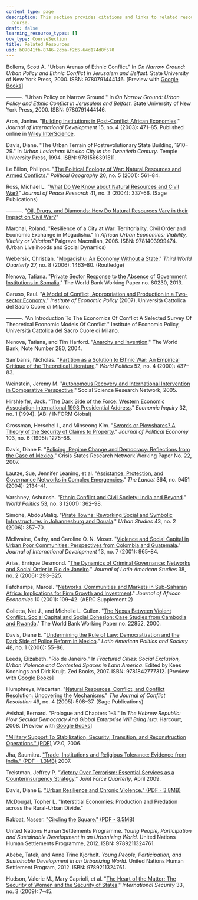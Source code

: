 ```yaml
---
content_type: page
description: This section provides citations and links to related resources for the
  course.
draft: false
learning_resource_types: []
ocw_type: CourseSection
title: Related Resources
uid: b07041fb-8746-2cba-f2b5-64d174d8f570
---
```

Bollens, Scott A. "Urban Arenas of Ethnic Conflict." In *On Narrow Ground: Urban Policy and Ethnic Conflict in Jerusalem and Belfast*. State University of New York Press, 2000. ISBN: 9780791444146. \[Preview with [Google Books](http://books.google.com/books?id=mKfZppbFGkAC&pg=PA3=onepage)\]

———. "Urban Policy on Narrow Ground." In *On Narrow Ground: Urban Policy and Ethnic Conflict in Jerusalem and Belfast*. State University of New York Press, 2000. ISBN: 9780791444146.

Aron, Janine. "[Building Institutions in Post-Conflict African Economies](http://dx.doi.org/10.1002/jid.997)." *Journal of International Development* 15, no. 4 (2003): 471–85. Published online in [Wiley InterScience](http://www.interscience.wiley.com).

Davis, Diane. "The Urban Terrain of Postrevolutionary State Building, 1910–29." In *Urban Leviathan: Mexico City in the Twentieth Century*. Temple University Press, 1994. ISBN: 9781566391511.

Le Billon, Philippe. "[The Political Ecology of War: Natural Resources and Armed Conflicts](http://dx.doi.org/10.1016/S0962-6298%2801%2900015-4)." *Political Geography* 20, no. 5 (2001): 561–84.

Ross, Michael L. "[What Do We Know about Natural Resources and Civil War?](http://dx.doi.org/10.1177/0022343304043773)" *Journal of Peace Research* 41, no. 3 (2004): 337–56. (Sage Publications)

———. "[Oil, Drugs, and Diamonds: How Do Natural Resources Vary in their Impact on Civil War?](https://www.laohamutuk.org/OilWeb/Bground/War/OilDrugs.pdf)"

Marchal, Roland. "Resilience of a City at War: Territoriality, Civil Order and Economic Exchange in Mogadishu." In *African Urban Economies: Viability, Vitality or Vitiation?* Palgrave Macmillan, 2006. ISBN: 9781403999474. (Urban Livelihoods and Social Dynamics)

Webersik, Christian. "[Mogadishu: An Economy Without a State](https://www.jstor.org/stable/4017690?seq=1#page_scan_tab_contents)." *Third World Quarterly* 27, no. 8 (2006): 1463–80. (Routledge)

Nenova, Tatiana. "[Private Sector Response to the Absence of Government Institutions in Somalia](http://documents.worldbank.org/curated/en/2013/07/18103588/private-sector-response-absence-government-institutions-somalia)." The World Bank Working Paper no. 80230, 2013.

Caruso, Raul. "[A Model of Conflict, Appropriation and Production in a Two-sector Economy](http://dx.doi.org/10.2139/ssrn.1029317)." *Institute of Economic Policy* (2007). Università Cattolica del Sacro Cuore di Milano.

———. "An Introduction To The Economics Of Conflict A Selected Survey Of Theoretical Economic Models Of Conflict." Institute of Economic Policy, Università Cattolica del Sacro Cuore di Milano.

Nenova, Tatiana, and Tim Harford. "[Anarchy and Invention](http://documents.worldbank.org/curated/en/2004/11/5525799/anarchy-invention)." The World Bank, Note Number 280, 2004.

Sambanis, Nicholas. "[Partition as a Solution to Ethnic War: An Empirical Critique of the Theoretical Literature](http://dx.doi.org/10.1017/S0043887100020074)." *World Politics* 52, no. 4 (2000): 437–83.

Weinstein, Jeremy M. "[Autonomous Recovery and International Intervention in Comparative Perspective](http://dx.doi.org/10.2139/ssrn.1114117)." Social Science Research Network, 2005.

Hirshleifer, Jack. "[The Dark Side of the Force: Western Economic Association International 1993 Presidential Address](http://dx.doi.org/10.1111/j.1465-7295.1994.tb01309.x)." *Economic Inquiry* 32, no. 1 (1994). (ABI / INFORM Global)

Grossman, Herschel I., and Minseong Kim. "[Swords or Plowshares? A Theory of the Security of Claims to Property](http://dx.doi.org/10.1086/601453)." *Journal of Political Economy* 103, no. 6 (1995): 1275–88.

Davis, Diane E. "[Policing, Regime Change and Democracy: Reflections from the Case of Mexico](https://www.gov.uk/research-for-development-outputs/policing-regime-change-and-democracy-reflections-from-the-case-of-mexico)." Crisis States Research Network Working Paper No. 22, 2007.

Lautze, Sue, Jennifer Leaning, et al. "[Assistance, Protection, and Governance Networks in Complex Emergencies](http://dx.doi.org/10.1016/S0140-6736%2804%2917555-7)." *The Lancet* 364, no. 9451 (2004): 2134–41.

Varshney, Ashutosh. "[Ethnic Conflict and Civil Society: India and Beyond](http://dx.doi.org/10.1353/wp.2001.0012)." *World Politics* 53, no. 3 (2001): 362–98.

Simone, AbdouMaliq. "[Pirate Towns: Reworking Social and Symbolic Infrastructures in Johannesburg and Douala](http://dx.doi.org/10.1080/00420980500146974)." *Urban Studies* 43, no. 2 (2006): 357–70.

McIlwaine, Cathy, and Caroline O. N. Moser. "[Violence and Social Capital in Urban Poor Communities: Perspectives from Colombia and Guatemala](http://dx.doi.org/10.1002/jid.815)." *Journal of International Development* 13, no. 7 (2001): 965–84.

Arias, Enrique Desmond. "[The Dynamics of Criminal Governance: Networks and Social Order in Rio de Janeiro](http://dx.doi.org/10.1017/S0022216X06000721)." *Journal of Latin American Studies* 38, no. 2 (2006): 293–325.

Fafchamps, Marcel. "[Networks, Communities and Markets in Sub-Saharan Africa: Implications for Firm Growth and Investment](http://dx.doi.org/10.1093/jae/10.Suppl2.109)." *Journal of African Economies* 10 (2001): 109–42. (AERC Supplement 2)

Colletta, Nat J., and Michelle L. Cullen. "[The Nexus Between Violent Conflict, Social Capital and Social Cohesion: Case Studies from Cambodia and Rwanda](http://documents.worldbank.org/curated/en/2000/09/1574622/nexus-between-violent-conflict-social-capital-social-cohesion-case-studies-cambodia-rwanda#)." The World Bank Working Paper no. 22852, 2000.

Davis, Diane E. "[Undermining the Rule of Law: Democratization and the Dark Side of Police Reform in Mexico](http://dx.doi.org/10.1111/j.1548-2456.2006.tb00338.x)." *Latin American Politics and Society* 48, no. 1 (2006): 55–86.

Leeds, Elizabeth. "Rio de Janeiro." In *Fractured Cities: Social Exclusion, Urban Violence and Contested Spaces in Latin America*. Edited by Kees Koonings and Dirk Kruijt. Zed Books, 2007. ISBN: 9781842777312. \[Preview with [Google Books](http://books.google.com/books?id=0xNQ48CdtmkC&pg=PA23=onepage)\]

Humphreys, Macartan. "[Natural Resources, Conflict, and Conflict Resolution: Uncovering the Mechanisms](http://dx.doi.org/10.1177/0022002705277545)." *The Journal of Conflict Resolution* 49, no. 4 (2005): 508–37. (Sage Publications)

Avishai, Bernard. "Prologue and Chapters 1–3." In *The Hebrew Republic: How Secular Democracy And Global Enterprise Will Bring Isra*. Harcourt, 2008. \[Preview with [Google Books](http://books.google.com/books?id=icplAQAAQBAJ&pg=PA1=onepage)\]

["Military Support To Stabilization, Security, Transition, and Reconstruction Operations." (PDF)](https://www.jcs.mil/Portals/36/Documents/Doctrine/concepts/joc_sstro.pdf?ver=2017-12-28-162022-680) V2.0, 2006.

Jha, Saumitra. ["Trade, Institutions and Religious Tolerance: Evidence from India." (PDF - 1.3MB)](http://www.cid.harvard.edu/neudc07/docs/neudc07_s1_p15_jha.pdf) 2007.

Treistman, Jeffrey P. "[Victory Over Terrorism: Essential Services as a Counterinsurgency Strategy](https://digitalcommons.newhaven.edu/nationalsecurity-facpubs/5/)." *Joint Force Quarterly*, April 2009.

Davis, Diane E. ["Urban Resilience and Chronic Violence." (PDF - 3.8MB)](http://web.mit.edu/cis/urbanresiliencereport2012.pdf)

McDougal, Topher L. "Interstitial Economies: Production and Predation across the Rural-Urban Divide."

Rabbat, Nasser. ["Circling the Square." (PDF - 3.5MB)](http://sites.duke.edu/rethinkingglobalcities/files/2014/09/Rabbat-AF-4.11-Circling-the-Square.pdf)

United Nations Human Settlements Programme. *Young People, Participation and Sustainable Development in an Urbanizing World*. United Nations Human Settlements Programme, 2012. ISBN: 9789211324761.

Abebe, Tatek, and Anne Trine Kjorholt. *Young People, Participation, and Sustainable Development in an Urbanizing World*. United Nations Human Settlement Program, 2012. ISBN: 9789211324761.

Hudson, Valerie M., Mary Caprioli, et al. "[The Heart of the Matter: The Security of Women and the Security of States](http://dx.doi.org/10.1162/isec.2009.33.3.7)." *International Security* 33, no. 3 (2009): 7–45.